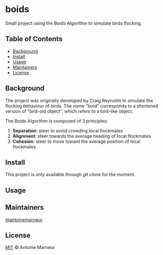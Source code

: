 # boids

Small project using the Boids Algorithm to simulate birds flocking.

## Table of Contents

- [Background](#background)
- [Install](#install)
- [Usage](#usage)
- [Maintainers](#maintainers)
- [License](#license)

## Background

The project was originally developed by Craig Reynolds to simulate the flocking behaviour of birds.
The name "boid" corresponds to a shortened version of "bird-oid object", which refers to a bird-like object.

The Boids Algorithm is composed of 3 principles:

1. **Separation**: steer to avoid crowding local flockmates
2. **Alignment**: steer towards the average heading of local flockmates
3. **Cohesion**: steer to move toward the average position of local flockmates

## Install

This project is only available through *git clone* for the moment.

## Usage



## Maintainers

[@antoinemarneur](https://github.com/antoinemarneur).

## License

[MIT](LICENSE) © Antoine Marneur